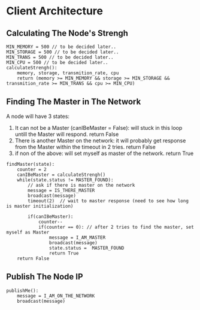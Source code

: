 # Client Architecture

## Calculating The Node's Strengh
```
MIN_MEMORY = 500 // to be decided later..
MIN_STORAGE = 500 // to be decided later..
MIN_TRANS = 500 // to be decided later..
MIN_CPU = 500 // to be decided later..
calculateStrengh():
	memory, storage, transmition_rate, cpu
	return (memory >= MIN_MEMORY && storage >= MIN_STORAGE && transmition_rate >= MIN_TRANS && cpu >= MIN_CPU)
```
## Finding The Master in The Network
A node will have 3 states:
1. It can not be a Master (canIBeMaster = False): will stuck in this loop untill the Master will respond. 
			return False
2. There is another Master on the network: it will probably get response from the Master within the timeout in 2 tries. return False
3. if non of the above: will set myself as master of the network. return True
```
findMaster(state):
	counter = 2
	canIBeMaster = calculateStrengh()
	while(state.status != MASTER_FOUND):
		// ask if there is master on the network
		message = IS_THERE_MASTER
		broadcast(message)
		timeout(2)  // wait to master response (need to see how long is master initialization)
		
		if(canIBeMaster):
			counter--
			if(counter == 0): // after 2 tries to find the master, set myself as Master
				message = I_AM_MASTER
				broadcast(message)
				state.status =  MASTER_FOUND
				return True
	return False
```
## Publish The Node IP
```
publishMe():
	message = I_AM_ON_THE_NETWORK
	broadcast(message)
```
